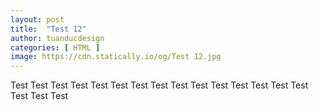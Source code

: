 ```yaml
---
layout: post
title:  "Test 12"
author: tuanducdesign
categories: [ HTML ]
image: https://cdn.statically.io/og/Test 12.jpg
---
```


Test Test Test Test Test Test Test Test Test Test Test Test Test Test Test Test Test Test
